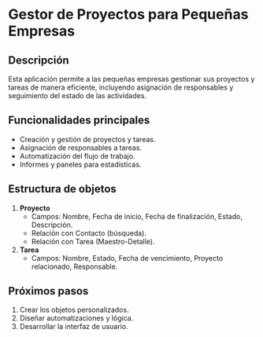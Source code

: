 # Gestor de Proyectos para Pequeñas Empresas

## Descripción
Esta aplicación permite a las pequeñas empresas gestionar sus proyectos y tareas de manera eficiente, incluyendo asignación de responsables y seguimiento del estado de las actividades.

## Funcionalidades principales
- Creación y gestión de proyectos y tareas.
- Asignación de responsables a tareas.
- Automatización del flujo de trabajo.
- Informes y paneles para estadísticas.

## Estructura de objetos
1. **Proyecto**
   - Campos: Nombre, Fecha de inicio, Fecha de finalización, Estado, Descripción.
   - Relación con Contacto (búsqueda).
   - Relación con Tarea (Maestro-Detalle).
2. **Tarea**
   - Campos: Nombre, Estado, Fecha de vencimiento, Proyecto relacionado, Responsable.

## Próximos pasos
1. Crear los objetos personalizados.
2. Diseñar automatizaciones y lógica.
3. Desarrollar la interfaz de usuario.